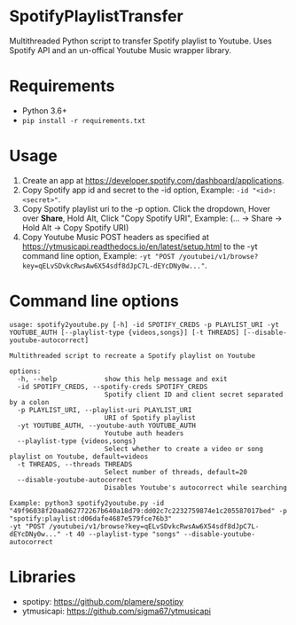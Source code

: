 # SpotifyPlaylistTransfer
Multithreaded Python script to transfer Spotify playlist to Youtube. Uses Spotify API and an un-offical Youtube Music wrapper library.

# Requirements
- Python 3.6+
- ```pip install -r requirements.txt```

# Usage
1. Create an app at https://developer.spotify.com/dashboard/applications.
2. Copy Spotify app id and secret to the -id option, Example: ```-id "<id>:<secret>"```.
3. Copy Spotify playlist uri to the -p option. Click the dropdown, Hover over **Share**, Hold Alt, Click "Copy Spotify URI", Example: (... -> Share -> Hold Alt -> Copy Spotify URI)
4. Copy Youtube Music POST headers as specified at https://ytmusicapi.readthedocs.io/en/latest/setup.html to the -yt command line option,
   Example: ```-yt "POST /youtubei/v1/browse?key=qELvSDvkcRwsAw6X54sdf8dJpC7L-dEYcDNy0w..."```.


# Command line options
```
usage: spotify2youtube.py [-h] -id SPOTIFY_CREDS -p PLAYLIST_URI -yt YOUTUBE_AUTH [--playlist-type {videos,songs}] [-t THREADS] [--disable-youtube-autocorrect]

Multithreaded script to recreate a Spotify playlist on Youtube

options:
  -h, --help            show this help message and exit
  -id SPOTIFY_CREDS, --spotify-creds SPOTIFY_CREDS
                        Spotify client ID and client secret separated by a colon
  -p PLAYLIST_URI, --playlist-uri PLAYLIST_URI
                        URI of Spotify playlist
  -yt YOUTUBE_AUTH, --youtube-auth YOUTUBE_AUTH
                        Youtube auth headers
  --playlist-type {videos,songs}
                        Select whether to create a video or song playlist on Youtube, default=videos
  -t THREADS, --threads THREADS
                        Select number of threads, default=20
  --disable-youtube-autocorrect
                        Disables Youtube's autocorrect while searching

Example: python3 spotify2youtube.py -id "49f96038f20aa062772267b640a18d79:dd02c7c2232759874e1c205587017bed" -p "spotify:playlist:d06dafe4687e579fce76b3"
-yt "POST /youtubei/v1/browse?key=qELvSDvkcRwsAw6X54sdf8dJpC7L-dEYcDNy0w..." -t 40 --playlist-type "songs" --disable-youtube-autocorrect
```

# Libraries
- spotipy: https://github.com/plamere/spotipy
- ytmusicapi: https://github.com/sigma67/ytmusicapi
